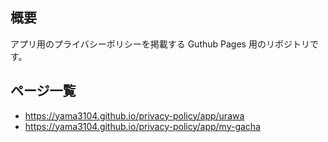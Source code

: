 ## 概要
アプリ用のプライバシーポリシーを掲載する Guthub Pages 用のリポジトリです。

## ページ一覧
- https://yama3104.github.io/privacy-policy/app/urawa
- https://yama3104.github.io/privacy-policy/app/my-gacha
